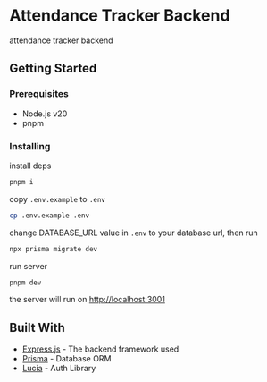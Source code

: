 # Attendance Tracker Backend

attendance tracker backend

## Getting Started

### Prerequisites

- Node.js v20
- pnpm

### Installing

install deps

```bash
pnpm i
```

copy `.env.example` to `.env`

```bash
cp .env.example .env
```

change DATABASE_URL value in `.env` to your database url, then run

```bash
npx prisma migrate dev
```

run server

```bash
pnpm dev
```

the server will run on <http://localhost:3001>

## Built With

- [Express.js](https://expressjs.com/) - The backend framework used
- [Prisma](https://www.prisma.io/) - Database ORM
- [Lucia](https://lucia-auth.com/) - Auth Library
